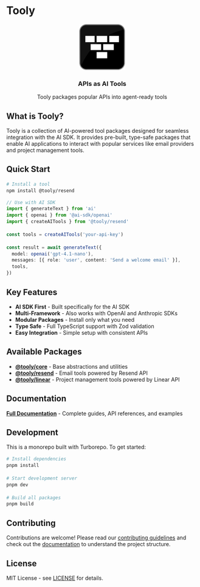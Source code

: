 # Tooly

<div align="center">
  <a href="https://tooly.ctate.dev">
    <img src="tooly-icon.png" alt="Tooly Logo" width="120" height="120">
  </a>
  <h3>APIs as AI Tools</h3>
  <p>Tooly packages popular APIs into agent-ready tools</p>
</div>

## What is Tooly?

Tooly is a collection of AI-powered tool packages designed for seamless integration with the AI SDK. It provides pre-built, type-safe packages that enable AI applications to interact with popular services like email providers and project management tools.

## Quick Start

```bash
# Install a tool
npm install @tooly/resend
```

```ts
// Use with AI SDK
import { generateText } from 'ai'
import { openai } from '@ai-sdk/openai'
import { createAITools } from '@tooly/resend'

const tools = createAITools('your-api-key')

const result = await generateText({
  model: openai('gpt-4.1-nano'),
  messages: [{ role: 'user', content: 'Send a welcome email' }],
  tools,
})
```

## Key Features

- **AI SDK First** - Built specifically for the AI SDK
- **Multi-Framework** - Also works with OpenAI and Anthropic SDKs
- **Modular Packages** - Install only what you need
- **Type Safe** - Full TypeScript support with Zod validation
- **Easy Integration** - Simple setup with consistent APIs

## Available Packages

- **[@tooly/core](./packages/core)** - Base abstractions and utilities
- **[@tooly/resend](./packages/resend)** - Email tools powered by Resend API
- **[@tooly/linear](./packages/linear)** - Project management tools powered by Linear API

## Documentation

**[Full Documentation](https://tooly.ctate.dev/docs)** - Complete guides, API references, and examples

## Development

This is a monorepo built with Turborepo. To get started:

```bash
# Install dependencies
pnpm install

# Start development server
pnpm dev

# Build all packages
pnpm build
```

## Contributing

Contributions are welcome! Please read our [contributing guidelines](./CONTRIBUTING.md) and check out the [documentation](https://tooly.ctate.dev/docs) to understand the project structure.

## License

MIT License - see [LICENSE](./LICENSE) for details.
